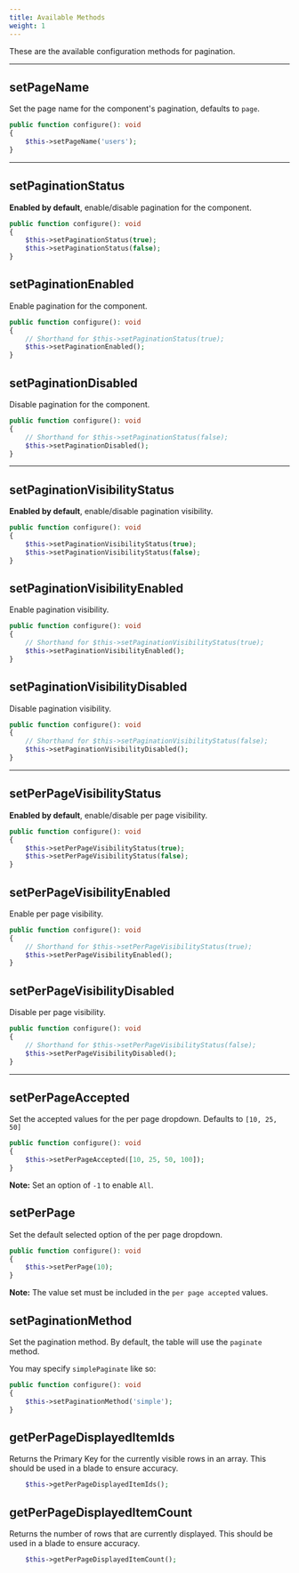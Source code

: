 ```yaml
---
title: Available Methods
weight: 1
---
```


These are the available configuration methods for pagination.

---

## setPageName

Set the page name for the component's pagination, defaults to `page`.

```php
public function configure(): void
{
    $this->setPageName('users');
}
```

---

## setPaginationStatus

**Enabled by default**, enable/disable pagination for the component.

```php
public function configure(): void
{
    $this->setPaginationStatus(true);
    $this->setPaginationStatus(false);
}
```

## setPaginationEnabled

Enable pagination for the component.

```php
public function configure(): void
{
    // Shorthand for $this->setPaginationStatus(true);
    $this->setPaginationEnabled();
}
```

## setPaginationDisabled

Disable pagination for the component.

```php
public function configure(): void
{
    // Shorthand for $this->setPaginationStatus(false);
    $this->setPaginationDisabled();
}
```

---

## setPaginationVisibilityStatus

**Enabled by default**, enable/disable pagination visibility.

```php
public function configure(): void
{
    $this->setPaginationVisibilityStatus(true);
    $this->setPaginationVisibilityStatus(false);
}
```

## setPaginationVisibilityEnabled

Enable pagination visibility.

```php
public function configure(): void
{
    // Shorthand for $this->setPaginationVisibilityStatus(true);
    $this->setPaginationVisibilityEnabled();
}
```

## setPaginationVisibilityDisabled

Disable pagination visibility.

```php
public function configure(): void
{
    // Shorthand for $this->setPaginationVisibilityStatus(false);
    $this->setPaginationVisibilityDisabled();
}
```

---

## setPerPageVisibilityStatus

**Enabled by default**, enable/disable per page visibility.

```php
public function configure(): void
{
    $this->setPerPageVisibilityStatus(true);
    $this->setPerPageVisibilityStatus(false);
}
```

## setPerPageVisibilityEnabled

Enable per page visibility.

```php
public function configure(): void
{
    // Shorthand for $this->setPerPageVisibilityStatus(true);
    $this->setPerPageVisibilityEnabled();
}
```

## setPerPageVisibilityDisabled

Disable per page visibility.

```php
public function configure(): void
{
    // Shorthand for $this->setPerPageVisibilityStatus(false);
    $this->setPerPageVisibilityDisabled();
}
```

---

## setPerPageAccepted

Set the accepted values for the per page dropdown. Defaults to `[10, 25, 50]`

```php
public function configure(): void
{
    $this->setPerPageAccepted([10, 25, 50, 100]);
}
```

**Note:** Set an option of `-1` to enable `All`.

## setPerPage

Set the default selected option of the per page dropdown.

```php
public function configure(): void
{
    $this->setPerPage(10);
}
```

**Note:** The value set must be included in the `per page accepted` values.

## setPaginationMethod

Set the pagination method. By default, the table will use the `paginate` method.

You may specify `simplePaginate` like so:

```php
public function configure(): void
{
    $this->setPaginationMethod('simple');
}
```

## getPerPageDisplayedItemIds

Returns the Primary Key for the currently visible rows in an array.  This should be used in a blade to ensure accuracy.

```php
    $this->getPerPageDisplayedItemIds();
```

## getPerPageDisplayedItemCount

Returns the number of rows that are currently displayed.  This should be used in a blade to ensure accuracy.

```php
    $this->getPerPageDisplayedItemCount();
```
